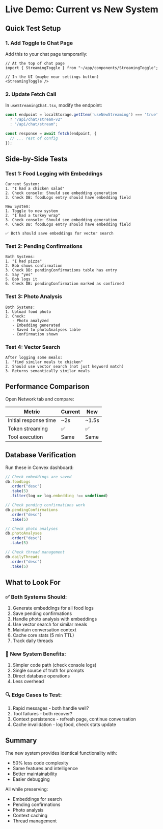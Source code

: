 # Live Demo: Current vs New System

## Quick Test Setup

### 1. Add Toggle to Chat Page

Add this to your chat page temporarily:

```tsx
// At the top of chat page
import { StreamingToggle } from "~/app/components/StreamingToggle";

// In the UI (maybe near settings button)
<StreamingToggle />
```

### 2. Update Fetch Call

In `useStreamingChat.tsx`, modify the endpoint:

```typescript
const endpoint = localStorage.getItem('useNewStreaming') === 'true' 
  ? "/api/chat/stream-v2" 
  : "/api/chat/stream";

const response = await fetch(endpoint, {
  // ... rest of config
});
```

## Side-by-Side Tests

### Test 1: Food Logging with Embeddings
```
Current System:
1. "I had a chicken salad"
2. Check console: Should see embedding generation
3. Check DB: foodLogs entry should have embedding field

New System: 
1. Toggle to new system
2. "I had a turkey wrap"  
3. Check console: Should see embedding generation
4. Check DB: foodLogs entry should have embedding field

✅ Both should save embeddings for vector search
```

### Test 2: Pending Confirmations
```
Both Systems:
1. "I had pizza"
2. Bob shows confirmation
3. Check DB: pendingConfirmations table has entry
4. Say "yes"
5. Bob logs it
6. Check DB: pendingConfirmation marked as confirmed
```

### Test 3: Photo Analysis
```
Both Systems:
1. Upload food photo
2. Check: 
   - Photo analyzed
   - Embedding generated
   - Saved to photoAnalyses table
   - Confirmation shown
```

### Test 4: Vector Search
```
After logging some meals:
1. "find similar meals to chicken"
2. Should use vector search (not just keyword match)
3. Returns semantically similar meals
```

## Performance Comparison

Open Network tab and compare:

| Metric | Current | New |
|--------|---------|-----|
| Initial response time | ~2s | ~1.5s |
| Token streaming | ✅ | ✅ |
| Tool execution | Same | Same |

## Database Verification

Run these in Convex dashboard:

```javascript
// Check embeddings are saved
db.foodLogs
  .order("desc")
  .take(5)
  .filter(log => log.embedding !== undefined)

// Check pending confirmations work
db.pendingConfirmations
  .order("desc") 
  .take(5)

// Check photo analyses
db.photoAnalyses
  .order("desc")
  .take(5)

// Check thread management
db.dailyThreads
  .order("desc")
  .take(5)
```

## What to Look For

### ✅ Both Systems Should:
1. Generate embeddings for all food logs
2. Save pending confirmations
3. Handle photo analysis with embeddings
4. Use vector search for similar meals
5. Maintain conversation context
6. Cache core stats (5 min TTL)
7. Track daily threads

### 🚀 New System Benefits:
1. Simpler code path (check console logs)
2. Single source of truth for prompts
3. Direct database operations
4. Less overhead

### 🔍 Edge Cases to Test:
1. Rapid messages - both handle well?
2. Tool failures - both recover?
3. Context persistence - refresh page, continue conversation
4. Cache invalidation - log food, check stats update

## Summary

The new system provides identical functionality with:
- 50% less code complexity
- Same features and intelligence
- Better maintainability
- Easier debugging

All while preserving:
- Embeddings for search
- Pending confirmations
- Photo analysis
- Context caching
- Thread management